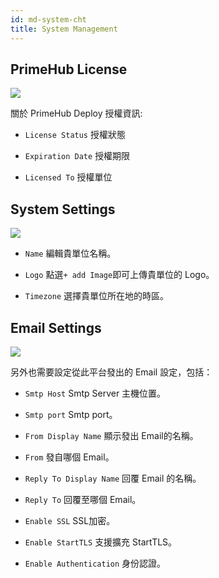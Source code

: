 ```yaml
---
id: md-system-cht
title: System Management
---
```


## PrimeHub License

![](assets/license_key_v24.png)

關於 PrimeHub Deploy 授權資訊:

+ `License Status` 授權狀態

+ `Expiration Date` 授權期限

+ `Licensed To` 授權單位

## System Settings

![](assets/md_system_1_v26.png)

+ `Name` 編輯貴單位名稱。

+ `Logo` 點選`+ add Image`即可上傳貴單位的 Logo。

+ `Timezone` 選擇貴單位所在地的時區。


## Email Settings

![](assets/system_2_v26.png)

另外也需要設定從此平台發出的 Email 設定，包括：

+ `Smtp Host` Smtp Server 主機位置。

+ `Smtp port` Smtp port。

+ `From Display Name` 顯示發出 Email的名稱。

+ `From` 發自哪個 Email。

+ `Reply To Display Name` 回覆 Email 的名稱。

+ `Reply To` 回覆至哪個 Email。

+ `Enable SSL` SSL加密。

+ `Enable StartTLS` 支援擴充 StartTLS。

+ `Enable Authentication` 身份認證。
